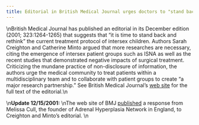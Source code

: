 ```yaml
---
title: Editorial in British Medical Journal urges doctors to "stand back and rethink"
---
```


\nBritish Medical Journal has published an editorial in its December edition (2001; 323:1264-1265) that suggests that &#8220;it is time to stand back and rethink&#8221; the current treatment protocol of intersex children. Authors Sarah Creighton and Catherine Minto argued that more researches are necessary, citing the emergence of intersex patient groups such as <span class="caps">ISNA</span> as well as the recent studies that demonstrated negative impacts of surgical treatment. Criticizing the mundane practice of non-disclosure of information, the authors urge the medical community to treat patients within a multidisciplinary team and to collaborate with patient groups to create &#8220;a major research partnership.&#8221; See British Medical Journal&#8217;s [web site][1] for the full text of the editorial.\n

\n<b class=dr>Update 12/15/2001:</b> \nThe web site of <span class="caps">BMJ</span> [published][2] a response from Melissa Cull, the founder of Adrenal Hyperplasia Network in England, to Creighton and Minto&#8217;s editorial. \n

 [1]: http://www.bmj.com/cgi/content/full/323/7324/1264
 [2]: http://bmj.com/cgi/eletters/323/7324/1264#EL2